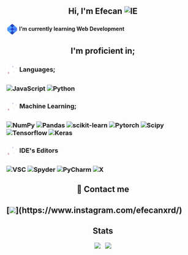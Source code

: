 <h2 align="center">Hi, I'm Efecan <img src="https://camo.githubusercontent.com/e8e7b06ecf583bc040eb60e44eb5b8e0ecc5421320a92929ce21522dbc34c891/68747470733a2f2f6d656469612e67697068792e636f6d2f6d656469612f6876524a434c467a6361737252346961377a2f67697068792e676966" width="30" 
     height="30" alt="IE"></h2>
     
<h4 align="left"><img align="center" src="images/xe.gif" width="30"> I’m currently learning Web Development</h4>

<h2 align="center">I'm proficient in;</h2>
<h3 align="left"><img align="center" src="images/xee.gif" width="30"> Languages;<h3>
<p>
<img src="https://img.shields.io/badge/javascript-%23323330.svg?style=for-the-badge&logo=javascript&logoColor=%23F7DF1E" alt="JavaScript">
<img src="https://img.shields.io/badge/python-3670A0?style=for-the-badge&logo=python&logoColor=ffdd54" alt="Python">  
</p>

<h3 align="left"><img align="center" src="images/xee.gif" width="30"> Machine Learning;<h3>
<p>
     <img src="https://img.shields.io/badge/numpy-%23013243.svg?style=for-the-badge&logo=numpy&logoColor=white" alt="NumPy">  
<img src="https://img.shields.io/badge/pandas-%23150458.svg?style=for-the-badge&logo=pandas&logoColor=white" alt="Pandas">  
<img src="https://img.shields.io/badge/scikit--learn-%23F7931E.svg?style=for-the-badge&logo=scikit-learn&logoColor=white" alt="scikit-learn">
<img src="https://img.shields.io/badge/PyTorch-%23EE4C2C.svg?style=for-the-badge&logo=PyTorch&logoColor=white" alt="Pytorch">
<img src="https://img.shields.io/badge/SciPy-%230C55A5.svg?style=for-the-badge&logo=scipy&logoColor=%white" alt="Scipy">
<img src="https://img.shields.io/badge/Keras-%23D00000.svg?style=for-the-badge&logo=Keras&logoColor=white" alt="Tensorflow">
<img src="https://img.shields.io/badge/TensorFlow-%23FF6F00.svg?style=for-the-badge&logo=TensorFlow&logoColor=white" alt="Keras">
</p>

<h3 align="left"><img align="center" src="images/xee.gif" width="30"> IDE's Editors<h3>
<p>
<img src="https://img.shields.io/badge/Visual%20Studio%20Code-0078d7.svg?style=for-the-badge&logo=visual-studio-code&logoColor=white" alt="VSC">
<img src="https://img.shields.io/badge/Spyder-838485?style=for-the-badge&logo=spyder%20ide&logoColor=maroon" alt="Spyder">
<img src="https://img.shields.io/badge/pycharm-143?style=for-the-badge&logo=pycharm&logoColor=black&color=black&labelColor=green" alt="PyCharm">
<img src="https://img.shields.io/badge/jupyter-%23FA0F00.svg?style=for-the-badge&logo=jupyter&logoColor=white" alt="X">

     
     
<h2 align="center">🤝 Contact me<h2>
[<img src="https://camo.githubusercontent.com/b3d4671768bd0f9b6c8f410a25a96e0c5a4d135208d8910461e986f97e7985ab/68747470733a2f2f696d672e736869656c64732e696f2f62616467652f496e7374616772616d2d4534343035463f7374796c653d666f722d7468652d6261646765266c6f676f3d696e7374616772616d266c6f676f436f6c6f723d7768697465"/>](https://www.instagram.com/efecanxrd/)
     
<h2 align="center"> Stats </h2>

<p align="center"><img src="https://github-readme-stats.vercel.app/api?username=efecanxrd&theme=tokyonight&include_all_commits=false&show_icons=true&count_private=true&disable_animations" height = 190> &nbsp; <img src="https://github-readme-stats.vercel.app/api/top-langs/?username=efecanxrd&theme=tokyonight&layout=compact&langs_count=8&hide=Objective-C,C,CMake,Makefile,HTML" height = 190></p>

